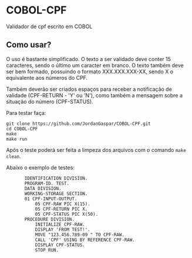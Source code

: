 # COBOL-CPF
Validador de cpf escrito em COBOL
## Como usar?

O uso é bastante simplificado. O texto a ser 
validado deve conter 15 caracteres, sendo o 
último um caracter em branco. O texto 
também deve ser bem formado, possuindo 
o formato XXX.XXX.XXX-XX, sendo X o equivalente 
aos números do CPF.

Também deverão ser criados espaços para receber 
a notificação de validade (CPF-RETURN - 'Y' ou 'N'), 
como também a mensagem sobre a situação do número (CPF-STATUS).

Para testar faça: 

```
git clone https://github.com/JordanGaspar/COBOL-CPF.git
cd COBOL-CPF
make
make run
```

Após o teste poderá ser feita a limpeza dos arquivos com o comando 
`make clean`.

Abaixo o exemplo de testes:

```
       IDENTIFICATION DIVISION.
       PROGRAM-ID. TEST.
       DATA DIVISION.
       WORKING-STORAGE SECTION.
       01 CPF-INPUT-OUTPUT.
           05 CPF-RAW PIC X(15).
           05 CPF-RETURN PIC X.
           05 CPF-STATUS PIC X(50).
       PROCEDURE DIVISION.
           INITIALIZE CPF-RAW.
           DISPLAY 'FROM TEST!'.
           MOVE "123.456.789-09 " TO CPF-RAW.
           CALL 'CPF' USING BY REFERENCE CPF-RAW.
           DISPLAY CPF-STATUS.
           STOP RUN.
```
